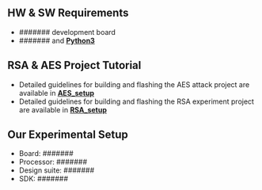 ## HW & SW Requirements

- ####### development board
- ####### and [**Python3**](https://www.python.org/downloads/)

## RSA & AES Project Tutorial 

- Detailed guidelines for building and flashing the AES attack project are available in [**AES_setup**](https://github.com/Remote-HWA/SideLine/tree/master/attack_setup/AES_setup)
- Detailed guidelines for building and flashing the RSA experiment project are available in [**RSA_setup**](https://github.com/Remote-HWA/SideLine/tree/master/attack_setup/RSA_setup)

## Our Experimental Setup

- Board: #######
- Processor: #######
- Design suite: #######
- SDK: #######









